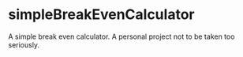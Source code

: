 # simpleBreakEvenCalculator
A simple break even calculator. A personal project not to be taken too seriously. 
